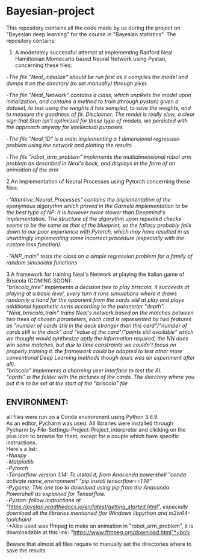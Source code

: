 # Bayesian-project
This repository contains all the code made by us during the project on "Bayesian deep learning" for the course in "Bayesian statistics".
The repository contains:


1. A moderately successful attempt at implementing Radford Neal Hamiltonian Montecarlo based Neural Network using Pystan, concerning these files:  <br/> 

-*The file "Neal_initialize" should be run first as it compiles the model and dumps it on the directory (to set manually)                      through pikel.*  <br/>

-*The file "Neal_Network" contains a class, which unpikels the model upon initialization, and contains a method to train (through pystan) given a dataset, to test using the weights it has sampled, to save the weights, and to measure the goodness of fit. Disclaimer: The model is really slow, a clear sign that Stan isn't optimized for these type of models, we persisted with the approach anyway for intellectual purposes.* <br/>

-*The file "Neal_1D" is a main implementing a 1 dimensional regression problem using the network and plotting the results.* <br/>

-*The file "robot_arm_problem" implements the multidimensional robot arm problem as described in Neal's book, and displays in the form of an animation of the arm* <br/>


2.An implementation of Neural Processes using Pytorch concerning these files:

-*"Attentive_Neural_Processes" contains the implementation of the eponymous algorythm which proved in the Garnelo implementation to be the best type of NP. It is however twice slower than Deepmind's implementation. The structure of the algorythm upon repeated checks seems to be the same as that of the blueprint, so the fallacy probably falls down to our poor experience with Pytorch, which may have resulted in us unwittingly implementing some incorrect procedure (especially with the custom loss function).* <br/>

-*"ANP_main" tests the class on a simple regression problem for a family of random sinusoidal functions* <br/>

3.A framework for training Neal's Network at playing the italian game of Briscola (COMING SOON): <br/>
*"briscola_tree" implements a decision tree to play briscola, it succeeds at playing at a basic level, every turn it runs simulations where it draws randomly a hand for the opponent from the cards still at play and plays additional hypothetic turns according to the parameter "depth".* <br/>
*"Neal_briscola_train" trains Neal's network based on the matches between two trees of chosen parameters, each card is represented by two features as "number of cards still in the deck stronger than this card"/"number of cards still in the deck" and "value of the card"/"points still available" which we thought would synthesize aptly the information required, the NN does win some matches, but due to time constraints we couldn't focus on properly training it. the framework could be adapted to test other more conventional Deep Learning methods though (ours was an experiment after all).* <br/>
*"briscola" implements a charming user interface to test the AI.* <br/>
*"cards" is the folder with the pictures of the cards. The directory where you put it is to be set at the start of the "briscola" file* <br/>


ENVIRONMENT:<br/> 
---------------
all files were run on a Conda environment using Python 3.6.9.<br/> 
As an editor, Pycharm was used.
All libraries were installed through Pycharm by File-Settings-Project-Project_interpreter and clicking on the plus icon to browse for them, except for a couple which have specific instructions.<br/> 
Here's a list:<br/> 
-*Numpy*<br/> 
-*Matplotlib*<br/> 
-*Pytorch*<br/> 
-*Tensorflow version 1.14: To install it, from Anaconda powershell "conda activate name_environment"  "pip install tensorflow==1.14"*<br/> 
-*Pygame: This one too to download using pip from the Anaconda Powershell as explained for Tensorflow.*<br/> 
-*Pystan: follow instructions at "https://pystan.readthedocs.io/en/latest/getting_started.html", especially download all the libraries mentioned (for Windows libpython and m2w64-toolchain)*<br/> 
-*Also used was ffmpeg to make an animation in "robot_arm_problem", it is downloadable at this link: "https://www.ffmpeg.org/download.html"*<br/> 

Beware that almost all files require to manually set the directories where to save the results<br/> 



